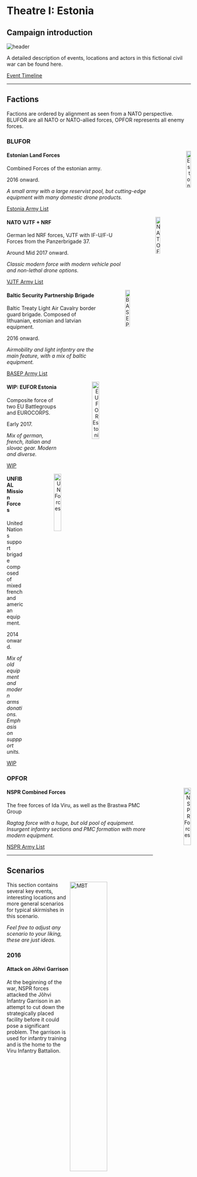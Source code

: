 # Theatre I: Estonia

## Campaign introduction

![header](/scenarios/ressources/estonia-map.excalidraw.png)

A detailed description of events, locations and actors in this fictional civil
war can be found here.

[Event Timeline](/scenarios/estonia/background-information-estonia.md)

***

## Factions

Factions are ordered by alignment as seen from a NATO perspective. BLUFOR are
all NATO or NATO-allied forces, OPFOR represents all enemy forces.

### BLUFOR

<div align=right style="right:0;">
<img src="/factions/ressources/elf-logo.excalidraw.png" align="right" alt="Estonian Army" height=auto style="max-width:100px; display:flex;" width=16%></img>
</div>

#### Estonian Land Forces

Combined Forces of the estonian army. 

2016 onward.

_A small army with a large reservist pool, but cutting-edge equipment with many
domestic drone products._

[Estonia Army List](/factions/Estonian%20Land%20Forces.md)

<div align=right style="right:0;">
<img src="/factions/ressources/vjtf-logo.excalidraw.png" align="right" alt="NATO Forces" height=auto style="max-width:100px; display:flex;" width=16%></img>
</div>

#### NATO VJTF + NRF

German led NRF forces, VJTF with IF-U/F-U Forces from the Panzerbrigade 37.

Around Mid 2017 onward.

_Classic modern force with modern vehicle pool and non-lethal drone options._

[VJTF Army List](/factions/German%20VJTF%20Panzergrenadier%20Division.md)

<div align=right style="right:0;">
<img src="/factions/ressources/bsp-logo.excalidraw.png" align="right" alt="BASEP Brigade" height=auto style="max-width:100px; display:flex;" width=16%></img>
</div>

#### Baltic Security Partnership Brigade

Baltic Treaty Light Air Cavalry border guard brigade. Composed of lithuanian,
estonian and latvian equipment. 

2016 onward.

_Airmobility and light infantry are the main feature, with a mix of baltic equipment._

[BASEP Army List](/factions/Baltic%20Security%20Partnership%20Brigade.md)

<div align=right style="right:0;">
<img src="/scenarios/ressources/eufor-estonia.excalidraw.png" align="right" alt="EUFOR Estonia" height=auto style="max-width:120px; display:flex;" width=20%></img>
</div>

#### WIP: EUFOR Estonia

Composite force of two EU Battlegroups and EUROCORPS. 

Early 2017.

_Mix of german, french, italian and slovac gear. Modern and diverse._

[WIP](/factions/EUFOR%20Estonia%20Forces.md)

<div align=right style="right:0;">
<img src="/scenarios/ressources/unfibal.excalidraw.png" align="right" alt="UN Forces" height=auto style="max-width:120px; display:flex;" width=20%></img>
</div>

#### UNFIBAL Mission Forces

United Nations support brigade composed of mixed french and american equipment.

2014 onward.

_Mix of old equipment and modern arms donations. Emphasis on suppport units._

[WIP](/factions/UNFIBAL%20Forces.md)

### OPFOR

<div align=right style="right:0;">
<img src="/factions/ressources/nspr-rifle-contingent-logo.excalidraw.png" align="right" alt="NSPR Forces" height=auto style="max-width:120px; display:flex;" width=20%></img>
</div>

#### NSPR Combined Forces

The free forces of Ida Viru, as well as the Brastwa PMC Group

_Ragtag force with a huge, but old pool of equipment. Insurgent infantry sections
and PMC formation with more modern equipment._

[NSPR Army List](/factions/NSPR%20Volunteer%20Rifle%20Contingent.md)

***

## Scenarios

<img src="/factions/ressources/leopard-new.excalidraw.png" alt="MBT" align=right height=auto width=45%></img>

This section contains several key events, interesting locations and
more general scenarios for typical skirmishes in this scenario.

*Feel free to adjust any scenario to your liking, these are just ideas.*

### 2016

#### Attack on Jõhvi Garrison

At the beginning of the war, NSPR forces attacked the Jõhvi Infantry Garrison in an
attempt to cut down the strategically placed facility before it could pose a
significant problem. The garrison is used for infantry training and is the home
to the Viru Infantry Battalion.

| **Attack on Jõhvi Garrison** | <img src="/scenarios/ressources/johvi-layout.excalidraw.png" align="right" alt="Johvi scenario image" height=auto width=auto></img> |
| :--- | :--- |
| **Objective/Game Mode** | Attacker/Defender |
| **Set-Up** | - Set up the garrison buildings to take up 2/3rds of the table. <br> - Choose two or more buildings as objective targets.<br> - Defenders set up their units within 12" of any of the objectives.<br> - Attacker sets up at the table edge opposite to the buildings. |
| **Game Duration** | 6 + 1 Turns |
| **Victory Conditions** | 1 VP per destroyed units + 3 VP per occupied objective. |

#### Securing the roads

To quickly assert control over Ida Viru, the NSPR built up checkpoints and control
stations along the E35 and E624, which were frequently attacked by estonian
forces.

| **Attack on Jõhvi Garrison** | <img src="/scenarios/ressources/roads-layout.excalidraw.png" align="right" alt="Crossroads scenario image" height=auto width=auto></img> |
| :--- | :--- |
| **Objective/Game Mode** | - |
| **Set-Up** | - |
| **Game Duration** | 6 + 1 Turns |
| **Victory Conditions** | 1 VP per destroyed units + 3 VP per occupied objective. |

#### Urban fighting in Kothla Järve

The bitter urban fighting for Kothla Järve, in some cases days on end over singular
streets and houses, culminated in a battle over the city hall alongside the Keskallee
in the city centre.

#### Skirmish at Tudulinna Dam

A disagreement between UN Peacekeepers and NSPR forces over control of the Tudulinna
dam led to a skirmish between the two.

### 2017

#### Bog raids

The decentralized logistical grid helped the NSPR against singular artillery strikes,
but made them susseptible against raid attacks via helicopter by the border guards.

#### Attack on convoi

A planned attack on an EUFOR convoi was widely televised as a propaganda tool.

#### Battle below the Ashen Hills

With the arrival of EUFOR troops, the estonian forces slowly pushed out NSPR holdouts
from the larger settlements, with a notable fight below the artificial hills of
the old oil shale excavation sites in Kivioli.

#### EUFOR port raid on Sillimäe

NAVEUFOR attacked Sillimäe port in a night campaign, securing a bridgehead
for reinforcements.

### 2018

#### Fight for Narva City

Reinforced by the NATO mission, the estonian army took back Narva city in a long
fight through the streets.

#### First battle for Balti power station

The large power plant south of Narva saw a coordinated attack by BASEP and
EUFOR, taking control of the facility and using it as a staging ground for the Narva
campaign.

#### Second Battle for Balti power station

Shortly after the loss of the first battle, NSPR forces started a counterattack on
the power station with boats and tanks.

#### Siege at Hermann Castle

The Narva City campaign was prolonged by a stronghold at the river itself
which was occupied by a NSPR company.

#### Last Stand

After losing most ground, the NSPR was defeated in a last battle for the Jõhvi garrison.
